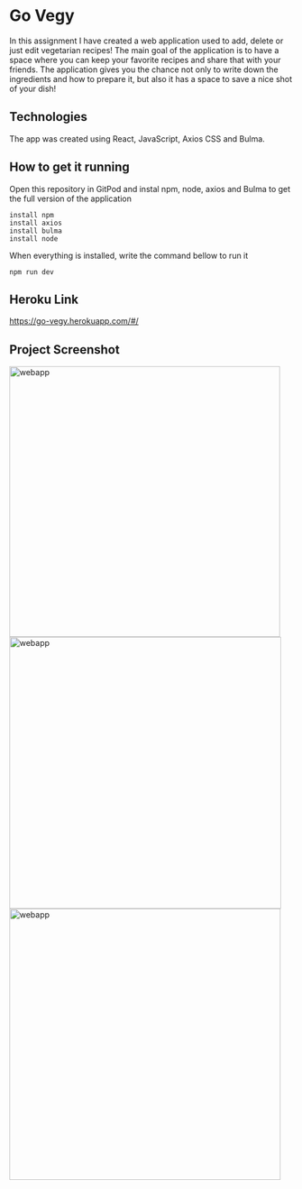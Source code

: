 # Go Vegy

In this assignment I have created a web application used to add, delete or just edit vegetarian recipes! 
The main goal of the application is to have a space where you can keep your favorite recipes and share that with your friends.
The application gives you the chance not only to write down the ingredients and how to prepare it, but also it has a space to save a nice 
shot of your dish! 

## Technologies

The app was created using React, JavaScript, Axios CSS and Bulma. 

## How to get it running

Open this repository in GitPod and instal npm, node, axios and Bulma to get the full version of the application
```
install npm
install axios
install bulma
install node
```
When everything is installed, write the command bellow to run it
```
npm run dev
```
## Heroku Link
https://go-vegy.herokuapp.com/#/

## Project Screenshot

<img width="480" alt="webapp" src="https://user-images.githubusercontent.com/56304406/82657244-f4e6b880-9c1c-11ea-8cba-a33cfcf7d205.png">

<img width="482" alt="webapp" src="https://user-images.githubusercontent.com/56304406/82657543-70486a00-9c1d-11ea-8efb-2e86367920cb.png">

<img width="481" alt="webapp" src="https://user-images.githubusercontent.com/56304406/82657699-b271ab80-9c1d-11ea-8e70-abef8f5a10e3.png">

